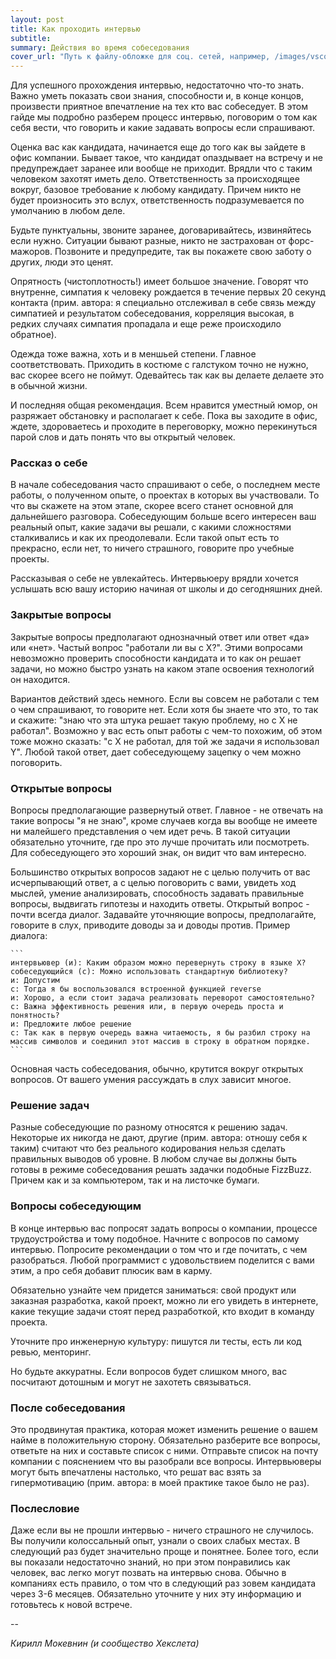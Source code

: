 ```yaml
---
layout: post
title: Как проходить интервью
subtitle:
summary: Действия во время собеседования
cover_url: "Путь к файлу-обложке для соц. сетей, например, /images/vscode_eslint.png"
---
```


Для успешного прохождения интервью, недостаточно что-то знать. Важно уметь показать свои знания, способности и, в конце концов, произвести приятное впечатление на тех кто вас собеседует. В этом гайде мы подробно разберем процесс интервью, поговорим о том как себя вести, что говорить и какие задавать вопросы если спрашивают.

Оценка вас как кандидата, начинается еще до того как вы зайдете в офис компании. Бывает такое, что кандидат опаздывает на встречу и не предупреждает заранее или вообще не приходит. Врядли что с таким человеком захотят иметь дело. Ответственность за происходящее вокруг, базовое требование к любому кандидату. Причем никто не будет произносить это вслух, ответственность подразумевается по умолчанию в любом деле.

Будьте пунктуальны, звоните заранее, договаривайтесь, извиняйтесь если нужно. Ситуации бывают разные, никто не застрахован от форс-мажоров. Позвоните и предупредите, так вы покажете свою заботу о других, люди это ценят.

Опрятность (чистоплотность!) имеет большое значение. Говорят что внутренне, симпатия к человеку рождается в течение первых 20 секунд контакта (прим. автора: я специально отслеживал в себе связь между симпатией и результатом собеседования, корреляция высокая, в редких случаях симпатия пропадала и еще реже происходило обратное).

Одежда тоже важна, хоть и в меншьей степени. Главное соответствовать. Приходить в костюме с галстуком точно не нужно, вас скорее всего не поймут. Одевайтесь так как вы делаете делаете это в обычной жизни.

И последняя общая рекомендация. Всем нравится уместный юмор, он разряжает обстановку и располагает к себе. Пока вы заходите в офис, ждете, здороваетесь и проходите в переговорку, можно перекинуться парой слов и дать понять что вы открытый человек.

### Рассказ о себе

В начале собеседования часто спрашивают о себе, о последнем месте работы, о полученном опыте, о проектах в которых вы участвовали. То что вы скажете на этом этапе, скорее всего станет основной для дальнейшего разговора. Собеседующим больше всего интересен ваш реальный опыт, какие задачи вы решали, с какими сложностями сталкивались и как их преодолевали. Если такой опыт есть то прекрасно, если нет, то ничего страшного, говорите про учебные проекты.

Рассказывая о себе не увлекайтесь. Интервьюеру врядли хочется услышать всю вашу историю начиная от школы и до сегодняшних дней.

### Закрытые вопросы

Закрытые вопросы предполагают однозначный ответ или ответ «да» или «нет». Частый вопрос "работали ли вы с X?". Этими вопросами невозможно проверить способности кандидата и то как он решает задачи, но можно быстро узнать на каком этапе освоения технологий он находится.

Вариантов действий здесь немного. Если вы совсем не работали с тем о чем спрашивают, то говорите нет. Если хотя бы знаете что это, то так и скажите: "знаю что эта штука решает такую проблему, но с X не работал". Возможно у вас есть опыт работы с чем-то похожим, об этом тоже можно сказать: "с X не работал, для той же задачи я использовал Y". Любой такой ответ, дает собеседующему зацепку о чем можно поговорить.

### Открытые вопросы

Вопросы предполагающие развернутый ответ. Главное - не отвечать на такие вопросы "я не знаю", кроме случаев когда вы вообще не имеете ни малейшего представления о чем идет речь. В такой ситуации обязательно уточните, где про это лучше прочитать или посмотреть. Для собеседующего это хороший знак, он видит что вам интересно.

Большинство открытых вопросов задают не с целью получить от вас исчерпывающий ответ, а с целью поговорить с вами, увидеть ход мыслей, умение анализировать, способность задавать правильные вопросы, выдвигать гипотезы и находить ответы. Открытый вопрос - почти всегда диалог. Задавайте уточняющие вопросы, предполагайте, говорите в слух, приводите доводы за и доводы против. Пример диалога:

    ```
    интервьювер (и): Каким образом можно перевернуть строку в языке X?
    собеседующийся (с): Можно использовать стандартную библиотеку?
    и: Допустим 
    c: Тогда я бы воспользовался встроенной функцией reverse
    и: Хорошо, а если стоит задача реализовать переворот самостоятельно?
    с: Важна эффективность решения или, в первую очередь проста и понятность?
    и: Предложите любое решение
    с: Так как в первую очередь важна читаемость, я бы разбил строку на массив символов и соединил этот массив в строку в обратном порядке.
    ```

Основная часть собеседования, обычно, крутится вокруг открытых вопросов. От вашего умения рассуждать в слух зависит многое.

### Решение задач

Разные собеседующие по разному относятся к решению задач. Некоторые их никогда не дают, другие (прим. автора: отношу себя к таким) считают что без реального кодирования нельзя сделать правильных выводов об уровне. В любом случае вы должны быть готовы в режиме собеседования решать задачки подобные FizzBuzz. Причем как и за компьютером, так и на листочке бумаги.

### Вопросы собеседующим

В конце интервью вас попросят задать вопросы о компании, процессе трудоустройства и тому подобное. Начните с вопросов по самому интервью. Попросите рекомендации о том что и где почитать, с чем разобраться. Любой программист с удовольствием поделится с вами этим, а про себя добавит плюсик вам в карму.

Обязательно узнайте чем придется заниматься: свой продукт или заказная разработка, какой проект, можно ли его увидеть в интернете, какие текущие задачи стоят перед разработкой, кто входит в команду проекта.

Уточните про инженерную культуру: пишутся ли тесты, есть ли код ревью, менторинг.

Но будьте аккуратны. Если вопросов будет слишком много, вас посчитают дотошным и могут не захотеть связываться.

### После собеседования

Это продвинутая практика, которая может изменить решение о вашем найме в положительную сторону. Обязательно разберите все вопросы, ответьте на них и составьте список с ними. Отправьте список на почту компании с пояснением что вы разобрали все вопросы. Интервьюверы могут быть впечатлены настолько, что решат вас взять за гипермотивацию (прим. автора: в моей практике такое было не раз).

### Послесловие

Даже если вы не прошли интервью - ничего страшного не случилось. Вы получили колоссальный опыт, узнали о своих слабых местах. В следующий раз будет значительно проще и понятнее. Более того, если вы показали недостаточно знаний, но при этом понравились как человек, вас легко могут позвать на интервью снова. Обычно в компаниях есть правило, о том что в следующий раз зовем кандидата через 3-6 месяцев. Обязательно уточните у них эту информацию и готовьтесь к новой встрече.

--

*Кирилл Мокевнин (и сообщество Хекслета)*
